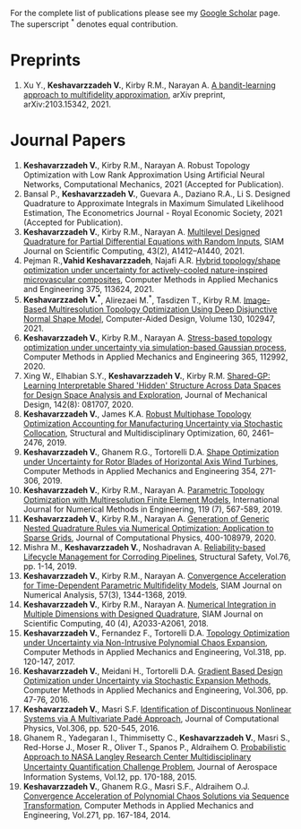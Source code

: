 



For the complete list of publications please see my [Google Scholar](https://scholar.google.com/citations?user=83u85UUAAAAJ) page. The superscript <sup>*</sup> denotes equal contribution.  

Preprints
==========
1. Xu Y., **Keshavarzzadeh V.**, Kirby R.M., Narayan A. [A bandit-learning approach to multifidelity approximation](https://arxiv.org/abs/2103.15342), arXiv preprint, arXiv:2103.15342, 2021.

Journal Papers
========

1. **Keshavarzzadeh V.**, Kirby R.M., Narayan A. Robust Topology Optimization with Low Rank Approximation Using
Artificial Neural Networks, Computational Mechanics, 2021 (Accepted for Publication).
1. Bansal P., **Keshavarzzadeh V.**, Guevara A., Daziano R.A., Li S.  Designed Quadrature to Approximate Integrals in Maximum Simulated Likelihood Estimation, The Econometrics Journal - Royal Economic Society, 2021 (Accepted for Publication).
2. **Keshavarzzadeh V.**, Kirby R.M., Narayan A. [Multilevel Designed Quadrature for Partial Differential Equations with Random Inputs](https://epubs.siam.org/doi/abs/10.1137/20M1333407), SIAM Journal on Scientific Computing, 43(2), A1412–A1440, 2021. 
3. Pejman R.,**Vahid Keshavarzzadeh**, Najafi A.R. [Hybrid topology/shape optimization under uncertainty for actively-cooled nature-inspired microvascular composites](https://www.sciencedirect.com/science/article/pii/S0045782520308094), Computer Methods in Applied Mechanics and Engineering 375, 113624, 2021.
4. **Keshavarzzadeh V.<sup>*</sup>**, Alirezaei M.<sup>*</sup>, Tasdizen T., Kirby R.M. [Image-Based Multiresolution Topology Optimization Using Deep Disjunctive Normal Shape Model](https://www.sciencedirect.com/science/article/pii/S0010448520301408), Computer-Aided Design, Volume 130, 102947, 2021.
5. **Keshavarzzadeh V.**, Kirby R.M., Narayan A. [Stress-based topology optimization under uncertainty via simulation-based Gaussian process](https://www.sciencedirect.com/science/article/pii/S0045782520301766), Computer Methods in Applied Mechanics and Engineering 365, 112992, 2020.
6. Xing W., Elhabian S.Y., **Keshavarzzadeh V.**, Kirby R.M. [Shared-GP: Learning Interpretable Shared 'Hidden' Structure Across Data Spaces for Design Space Analysis and Exploration](https://asmedigitalcollection.asme.org/mechanicaldesign/article-abstract/doi/10.1115/1.4046074/1072733/Shared-GP-Learning-Interpretable-Shared-Hidden?redirectedFrom=fulltext), Journal of Mechanical Design, 142(8): 081707, 2020.
7. **Keshavarzzadeh V.**, James K.A. [Robust Multiphase Topology Optimization Accounting for Manufacturing Uncertainty via Stochastic Collocation](https://link.springer.com/article/10.1007/s00158-019-02333-4), Structural and Multidisciplinary Optimization, 60, 2461–2476, 2019.
8. **Keshavarzzadeh V.**, Ghanem R.G., Tortorelli D.A. [Shape Optimization under Uncertainty for Rotor Blades of Horizontal Axis Wind Turbines](https://www.sciencedirect.com/science/article/pii/S0045782519302841), Computer Methods in Applied Mechanics and Engineering 354, 271-306, 2019.
9. **Keshavarzzadeh V.**, Kirby R.M., Narayan A. [Parametric Topology Optimization with Multiresolution Finite Element Models](https://onlinelibrary.wiley.com/doi/abs/10.1002/nme.6063), International Journal for Numerical Methods in Engineering, 119 (7), 567-589, 2019.
10. **Keshavarzzadeh V.**, Kirby R.M., Narayan A. [Generation of Generic Nested Quadrature Rules via Numerical Optimization: Application to Sparse Grids](https://www.sciencedirect.com/science/article/pii/S0021999119306849),  Journal of Computational Physics, 400-108979, 2020.
11. Mishra M., **Keshavarzzadeh V.**, Noshadravan A. [Reliability-based Lifecycle Management for Corroding Pipelines](https://doi.org/10.1016/j.strusafe.2018.06.007), Structural Safety, Vol.76, pp. 1-14, 2019.
12. **Keshavarzzadeh V.**, Kirby R.M., Narayan A. [Convergence Acceleration for Time-Dependent Parametric Multifidelity Models](https://epubs.siam.org/doi/abs/10.1137/18M1170339),  SIAM Journal on Numerical Analysis, 57(3), 1344-1368, 2019.
13. **Keshavarzzadeh V.**, Kirby R.M., Narayan A. [Numerical Integration in Multiple Dimensions with Designed Quadrature](https://epubs.siam.org/doi/10.1137/17M1137875), SIAM Journal on Scientific Computing, 40 (4),  A2033-A2061, 2018.
14. **Keshavarzzadeh V.**, Fernandez F., Tortorelli D.A. [Topology Optimization under Uncertainty via Non-Intrusive Polynomial Chaos Expansion](http://www.sciencedirect.com/science/article/pii/S0045782516313019), Computer Methods in Applied Mechanics and Engineering, Vol.318, pp. 120-147, 2017. 
15. **Keshavarzzadeh V.**, Meidani H., Tortorelli D.A. [Gradient Based Design Optimization under Uncertainty via Stochastic Expansion Methods](http://www.sciencedirect.com/science/article/pii/S0045782516301335), Computer Methods in Applied Mechanics and Engineering, Vol.306, pp. 47-76, 2016. 
16. **Keshavarzzadeh V.**, Masri S.F. [Identification of Discontinuous Nonlinear Systems via A Multivariate Padé Approach](http://www.sciencedirect.com/science/article/pii/S0021999115007913), Journal of Computational Physics, Vol.306, pp. 520-545, 2016.
17. Ghanem R., Yadegaran I., Thimmisetty C., **Keshavarzzadeh V.**, Masri S., Red-Horse J., Moser R., Oliver T., Spanos P., Aldraihem O. [Probabilistic Approach to NASA Langley Research Center Multidisciplinary Uncertainty Quantiﬁcation Challenge Problem](http://arc.aiaa.org/doi/abs/10.2514/1.I010271), Journal of Aerospace Information Systems, Vol.12, pp. 170-188, 2015.
18. **Keshavarzzadeh V.**, Ghanem R.G., Masri S.F., Aldraihem O.J. [Convergence Acceleration of Polynomial Chaos Solutions via Sequence Transformation](http://www.sciencedirect.com/science/article/pii/S0045782513003435), Computer Methods in Applied Mechanics and Engineering, Vol.271, pp. 167-184, 2014.






